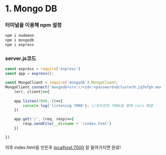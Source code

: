 # 1. Mongo DB

### 터미널을 이용해 npm 설정

```bash
npm i nodemon
npm i mongodb
npm i express
```

### server.js코드

```jsx
const express = require('express')
const app = express();

const MongoClient = require('mongodb').MongoClient;
MongoClient.connect('mongodb+srv://<id>:<password>@cluster0.jq7efgh.mongodb.net/?retryWrites=true&w=majority',
    (err, client)=>{
    
    app.listen(7000, ()=>{
        console.log('listening 7000'); //포트번호 7000을 통해 cors 해결
    })

    app.get('/', (req, resp)=>{
        resp.sendFile(__dirname + '/index.html')
    })

})
```

이후 index.html을 만든후 [localhost:7000](http://localhost:7000) 잘 들어가지면 완료!